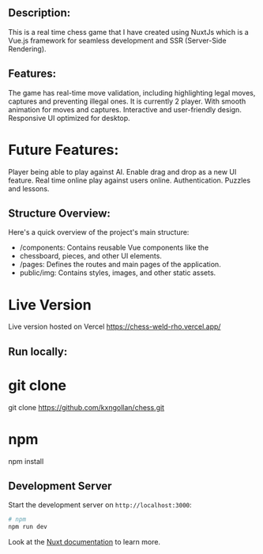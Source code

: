 ## Description:

This is a real time chess game that I have created using NuxtJs which is a Vue.js framework for seamless development and SSR (Server-Side Rendering).

## Features:

The game has real-time move validation, including highlighting legal moves, captures and preventing illegal ones. It is currently 2 player. With smooth animation for moves and captures. Interactive and user-friendly design. Responsive UI optimized for desktop.

# Future Features:

Player being able to play against AI.
Enable drag and drop as a new UI feature.
Real time online play against users online.
Authentication.
Puzzles and lessons.

## Structure Overview:

Here's a quick overview of the project's main structure:

- /components: Contains reusable Vue components like the
- chessboard, pieces, and other UI elements.
- /pages: Defines the routes and main pages of the application.
- public/img: Contains styles, images, and other static assets.

# Live Version

Live version hosted on Vercel https://chess-weld-rho.vercel.app/

## Run locally:

# git clone

git clone https://github.com/kxngollan/chess.git

# npm

npm install

## Development Server

Start the development server on `http://localhost:3000`:

```bash
# npm
npm run dev
```

Look at the [Nuxt documentation](https://nuxt.com/docs/getting-started/introduction) to learn more.
